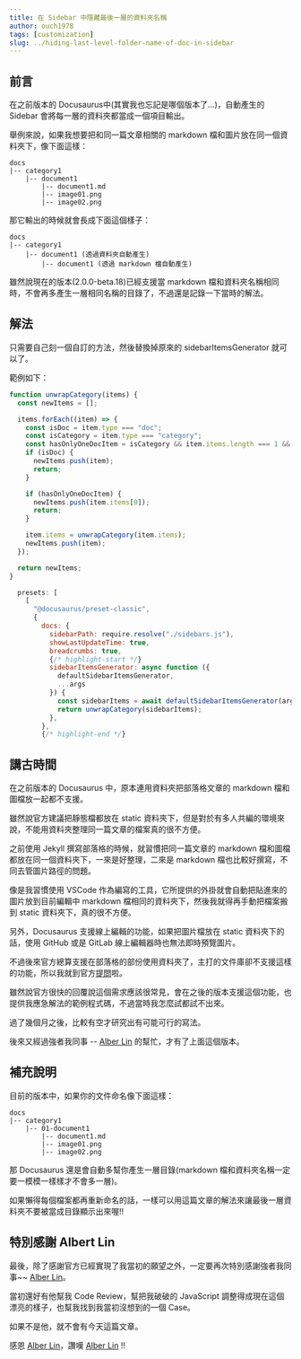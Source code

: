 ```yaml
---
title: 在 Sidebar 中隱藏最後一層的資料夾名稱
author: ouch1978
tags: [customization]
slug: ../hiding-last-level-folder-name-of-doc-in-sidebar
---
```


## 前言

在之前版本的 Docusaurus中(其實我也忘記是哪個版本了...)，自動產生的 Sidebar 會將每一層的資料夾都當成一個項目輸出。

舉例來說，如果我想要把和同一篇文章相關的 markdown 檔和圖片放在同一個資料夾下，像下面這樣：

```
docs
|-- category1
    |-- document1
        |-- document1.md
        |-- image01.png
        |-- image02.png
```

那它輸出的時候就會長成下面這個樣子：

```
docs
|-- category1
    |-- document1 (透過資料夾自動產生)
        |-- document1 (透過 markdown 檔自動產生)
```

雖然說現在的版本(2.0.0-beta.18)已經支援當 markdown 檔和資料夾名稱相同時，不會再多產生一層相同名稱的目錄了，不過還是記錄一下當時的解法。

## 解法

只需要自己刻一個自訂的方法，然後替換掉原來的 sidebarItemsGenerator 就可以了。

範例如下：

```jsx title="docusaurus.config.js"
function unwrapCategory(items) {
  const newItems = [];

  items.forEach((item) => {
    const isDoc = item.type === "doc";
    const isCategory = item.type === "category";
    const hasOnlyOneDocItem = isCategory && item.items.length === 1 && item.items[0].type === "doc";
    if (isDoc) {
      newItems.push(item);
      return;
    }

    if (hasOnlyOneDocItem) {
      newItems.push(item.items[0]);
      return;
    }

    item.items = unwrapCategory(item.items);
    newItems.push(item);
  });

  return newItems;
}
```

```jsx title="docusaurus.config.js"
  presets: [
    [
      "@docusaurus/preset-classic",
      {
        docs: {
          sidebarPath: require.resolve("./sidebars.js"),
          showLastUpdateTime: true,
          breadcrumbs: true,
          {/* highlight-start */}
          sidebarItemsGenerator: async function ({
            defaultSidebarItemsGenerator,
            ...args
          }) {
            const sidebarItems = await defaultSidebarItemsGenerator(args);
            return unwrapCategory(sidebarItems);
          },
        },
        {/* highlight-end */}
```

## 講古時間

在之前版本的 Docusaurus 中，原本連用資料夾把部落格文章的 markdown 檔和圖檔放一起都不支援。

雖然說官方建議把靜態檔都放在 static 資料夾下，但是對於有多人共編的環境來說，不能用資料夾整理同一篇文章的檔案真的很不方便。

之前使用 Jekyll 撰寫部落格的時候，就習慣把同一篇文章的 markdown 檔和圖檔都放在同一個資料夾下，一來是好整理，二來是 markdown 檔也比較好撰寫，不同去管圖片路徑的問題。

像是我習慣使用 VSCode 作為編寫的工具，它所提供的外掛就會自動把貼進來的圖片放到目前編輯中 markdown 檔相同的資料夾下，然後我就得再手動把檔案搬到 static 資料夾下，真的很不方便。

另外，Docusaurus 支援線上編輯的功能，如果把圖片檔放在 static 資料夾下的話，使用 GitHub 或是 GitLab 線上編輯器時也無法即時預覽圖片。

不過後來官方總算支援在部落格的部份使用資料夾了，主打的文件庫卻不支援這樣的功能，所以我就到官方[提問](https://github.com/facebook/docusaurus/discussions/5327 "Is it possible to ignore the last level of folder when using autogenerated sidebars?")啦。

雖然說官方很快的回覆說這個需求應該很常見，會在之後的版本支援這個功能，也提供我應急解法的範例程式碼，不過當時我怎麼試都試不出來。

過了幾個月之後，比較有空才研究出有可能可行的寫法。

後來又經過強者我同事 -- [Alber Lin](https://gitlab.com/Albert-Lin) 的幫忙，才有了上面這個版本。

## 補充說明

目前的版本中，如果你的文件命名像下面這樣：

```
docs
|-- category1
    |-- 01-document1
        |-- document1.md
        |-- image01.png
        |-- image02.png
```

那 Docusaurus 還是會自動多幫你產生一層目錄(markdown 檔和資料夾名稱一定要一模模一樣樣才不會多一層)。

如果懶得每個檔案都再重新命名的話，一樣可以用這篇文章的解法來讓最後一層資料夾不要被當成目錄顯示出來喔!!

## 特別感謝 Albert Lin

最後，除了感謝官方已經實現了我當初的願望之外，一定要再次特別感謝強者我同事~~ [Alber Lin](https://gitlab.com/Albert-Lin)。

當初還好有他幫我 Code Review，幫把我破破的 JavaScript  調整得成現在這個漂亮的樣子，也幫我找到我當初沒想到的一個 Case。

如果不是他，就不會有今天這篇文章。

感恩 [Alber Lin](https://gitlab.com/Albert-Lin)，讚嘆 [Alber Lin](https://gitlab.com/Albert-Lin) !!
